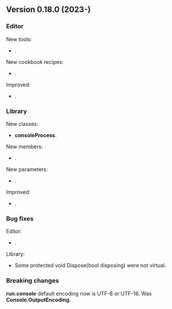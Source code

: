 ## Version 0.18.0 (2023-)

### Editor
New tools:
- .

New cookbook recipes:
- .

Improved:
- .

### Library
New classes:
- **consoleProcess**.

New members:
- .

New parameters:
- .

Improved:
- .

### Bug fixes

Editor:
- .

Library:
- Some protected void Dispose(bool disposing) were not virtual.


### Breaking changes

**run.console** default encoding now is UTF-8 or UTF-16. Was **Console.OutputEncoding**.
